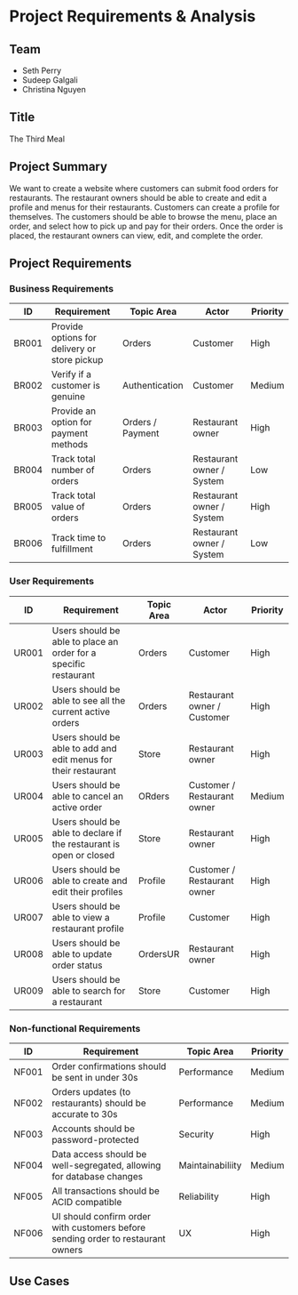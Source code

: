 # Project Requirements & Analysis

## Team
* Seth Perry
* Sudeep Galgali
* Christina Nguyen

## Title
The Third Meal

## Project Summary
We want to create a website where customers can submit food orders for restaurants. The restaurant owners should be able to create and edit a profile and menus for their restaurants. Customers can create a profile for themselves. The customers should be able to browse the menu, place an order, and select how to pick up and pay for their orders. Once the order is placed, the restaurant owners can view, edit, and complete the order.

## Project Requirements

### Business Requirements

| ID | Requirement | Topic Area | Actor | Priority |
| --- | --- | --- | --- | --- |
| BR001 | Provide options for delivery or store pickup | Orders | Customer | High |
| BR002 | Verify if a customer is genuine | Authentication | Customer | Medium |
| BR003 | Provide an option for payment methods | Orders / Payment | Restaurant owner | High |
| BR004 | Track total number of orders | Orders | Restaurant owner / System | Low |
| BR005 | Track total value of orders | Orders | Restaurant owner / System | High |
| BR006 | Track time to fulfillment | Orders | Restaurant owner / System | Low |

### User Requirements

| ID | Requirement | Topic Area | Actor | Priority |
| --- | --- | --- | --- | --- |
| UR001 | Users should be able to place an order for a specific restaurant | Orders | Customer | High |
| UR002 | Users should be able to see all the current active orders | Orders | Restaurant owner / Customer | High |
| UR003 | Users should be able to add and edit menus for their restaurant | Store | Restaurant owner | High |
| UR004 | Users should be able to cancel an active order | ORders |Customer / Restaurant owner | Medium |
| UR005 | Users should be able to declare if the restaurant is open or closed | Store | Restaurant owner | High |
| UR006 | Users should be able to create and edit their profiles | Profile | Customer / Restaurant owner | High |
| UR007 | Users should be able to view a restaurant profile | Profile | Customer | High |
| UR008 | Users should be able to update order status | OrdersUR | Restaurant owner | High |
| UR009 | Users should be able to search for a restaurant | Store | Customer | High |

### Non-functional Requirements

| ID | Requirement | Topic Area | Priority |
| --- | --- | --- | --- |
| NF001 | Order confirmations should be sent in under 30s | Performance | Medium |
| NF002 | Orders updates (to restaurants) should be accurate to 30s | Performance | Medium |
| NF003 | Accounts should be password-protected | Security | High |
| NF004 | Data access should be well-segregated, allowing for database changes | Maintainabiliity | Medium |
| NF005 | All transactions should be ACID compatible | Reliability | High |
| NF006 | UI should confirm order with customers before sending order to restaurant owners | UX | High |

## Use Cases